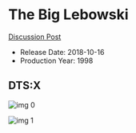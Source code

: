 # The Big Lebowski

[Discussion Post](https://www.avsforum.com/threads/bass-eq-for-filtered-movies.2995212/post-57267150)

* Release Date: 2018-10-16
* Production Year: 1998

## DTS:X

![img 0](https://i.imgur.com/rC57wGP.jpg)

![img 1](https://i.imgur.com/Z4movtH.jpg)


